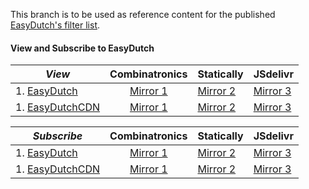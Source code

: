 This branch is to be used as reference content for the published [EasyDutch's filter list](https://github.com/EasyDutch-uBO/EasyDutch/tree/main/EasyDutch).

#### View and Subscribe to EasyDutch
| _**View**_ | Combinatronics | Statically | JSdelivr |
| ---------- | :------------: | ---------- | -------- |
| 1. [EasyDutch](https://raw.githubusercontent.com/EasyDutch-uBO/EasyDutch/gh-pages/EasyDutch.txt) | [Mirror 1](https://combinatronics.io/EasyDutch-uBO/EasyDutch/gh-pages/EasyDutch.txt) | [Mirror 2](https://cdn.statically.io/gh/EasyDutch-uBO/EasyDutch/gh-pages/EasyDutch.txt) | [Mirror 3](https://cdn.jsdelivr.net/gh/EasyDutch-uBO/EasyDutch@gh-pages/EasyDutch.txt) |
| 1. [EasyDutchCDN](https://easydutch-ubo.github.io/EasyDutchCDN/EasyDutch.txt) | [Mirror 1](https://combinatronics.io/EasyDutch-uBO/EasyDutchCDN/main/EasyDutch.txt) | [Mirror 2](https://cdn.statically.io/gh/EasyDutch-uBO/EasyDutchCDN/main/EasyDutch.txt) | [Mirror 3](https://cdn.jsdelivr.net/gh/EasyDutch-uBO/EasyDutchCDN@main/EasyDutch.txt) |

| _**Subscribe**_ | Combinatronics | Statically | JSdelivr |
| --------------- | :------------: | ---------- | -------- |
| 1. [EasyDutch](https://subscribe.adblockplus.org/?location=https://raw.githubusercontent.com/EasyDutch-uBO/EasyDutch/gh-pages/EasyDutch.txt&title=EasyDutch) | [Mirror 1](https://subscribe.adblockplus.org/?location=https://combinatronics.io/EasyDutch-uBO/EasyDutch/gh-pages/EasyDutch.txt&title=EasyDutch) | [Mirror 2](https://subscribe.adblockplus.org/?location=https://cdn.statically.io/gh/EasyDutch-uBO/EasyDutch/gh-pages/EasyDutch.txt&title=EasyDutch) | [Mirror 3](https://subscribe.adblockplus.org/?location=https://cdn.jsdelivr.net/gh/EasyDutch-uBO/EasyDutch@gh-pages/EasyDutch.txt&title=EasyDutch) |
| 1. [EasyDutchCDN](https://subscribe.adblockplus.org/?location=https://easydutch-ubo.github.io/EasyDutchCDN/EasyDutch.txt&title=EasyDutch) | [Mirror 1](https://subscribe.adblockplus.org/?location=https://combinatronics.io/EasyDutch-uBO/EasyDutchCDN/main/EasyDutch.txt&title=EasyDutch) | [Mirror 2](https://subscribe.adblockplus.org/?location=https://cdn.statically.io/gh/EasyDutch-uBO/EasyDutchCDN/main/EasyDutch.txt&title=EasyDutch) | [Mirror 3](https://subscribe.adblockplus.org/?location=https://cdn.jsdelivr.net/gh/EasyDutch-uBO/EasyDutchCDN@main/EasyDutch.txt&title=EasyDutch) |
